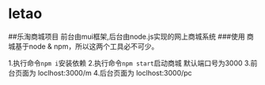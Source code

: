 # letao
##乐淘商城项目
前台由mui框架,后台由node.js实现的网上商城系统
###使用
商城基于node & npm，所以这两个工具必不可少。

1.执行命令`npm i`安装依赖
2.执行命令`npm start`启动商城 默认端口号为3000
3.前台页面为 loclhost:3000/m
4.后台页面为 loclhost:3000/pc

